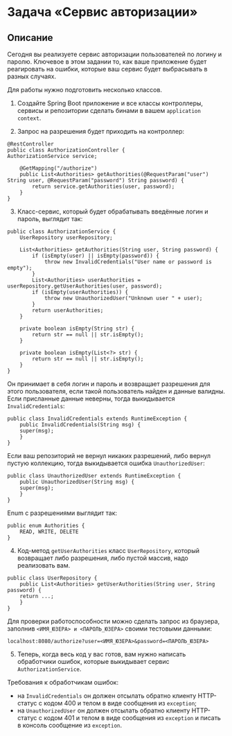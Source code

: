 # Задача «Сервис авторизации»
## Описание
Сегодня вы реализуете сервис авторизации пользователей по логину и паролю. Ключевое в этом задании то, как ваше приложение будет реагировать на ошибки, которые ваш сервис будет выбрасывать в разных случаях.

Для работы нужно подготовить несколько классов.

1. Создайте Spring Boot приложение и все классы контроллеры, сервисы и репозитории сделать бинами в вашем `application context`.

2. Запрос на разрешения будет приходить на контроллер:


```
@RestController
public class AuthorizationController {
AuthorizationService service;

    @GetMapping("/authorize")
    public List<Authorities> getAuthorities(@RequestParam("user") String user, @RequestParam("password") String password) {
        return service.getAuthorities(user, password);
    }
}
```

3. Класс-сервис, который будет обрабатывать введённые логин и пароль, выглядит так:

```
public class AuthorizationService {
    UserRepository userRepository;

    List<Authorities> getAuthorities(String user, String password) {
        if (isEmpty(user) || isEmpty(password)) {
            throw new InvalidCredentials("User name or password is empty");
        }
        List<Authorities> userAuthorities = userRepository.getUserAuthorities(user, password);
        if (isEmpty(userAuthorities)) {
            throw new UnauthorizedUser("Unknown user " + user);
        }
        return userAuthorities;
    }

    private boolean isEmpty(String str) {
        return str == null || str.isEmpty();
    }

    private boolean isEmpty(List<?> str) {
        return str == null || str.isEmpty();
    }
}
```

Он принимает в себя логин и пароль и возвращает разрешения для этого пользователя, если такой пользователь найден и данные валидны. Если присланные данные неверны, тогда выкидывается `InvalidCredentials`:

```
public class InvalidCredentials extends RuntimeException {
    public InvalidCredentials(String msg) {
    super(msg);
    }
}
```
Если ваш репозиторий не вернул никаких разрешений, либо вернул пустую коллекцию, тогда выкидывается ошибка `UnauthorizedUser`:

```
public class UnauthorizedUser extends RuntimeException {
    public UnauthorizedUser(String msg) {
    super(msg);
    }
}
```

Enum с разрешениями выглядит так:
```
public enum Authorities {
    READ, WRITE, DELETE
}
```

4. Код-метод `getUserAuthorities` класс `UserRepository`, который возвращает либо разрешения, либо пустой массив, надо реализовать вам.

```
public class UserRepository {
    public List<Authorities> getUserAuthorities(String user, String password) {
    return ...;
    }
}
```

Для проверки работоспособности можно сделать запрос из браузера, заполнив `<ИМЯ_ЮЗЕРА> и <ПАРОЛЬ_ЮЗЕРА>` своими тестовыми данными:

`localhost:8080/authorize?user=<ИМЯ_ЮЗЕРА>&password=<ПАРОЛЬ_ЮЗЕРА>`

5. Теперь, когда весь код у вас готов, вам нужно написать обработчики ошибок, которые выкидывает сервис `AuthorizationService`.

Требования к обработчикам ошибок:

- на `InvalidCredentials` он должен отсылать обратно клиенту HTTP-статус с кодом 400 и телом в виде сообщения из `exception`;
- на `UnauthorizedUser` он должен отсылать обратно клиенту HTTP-статус с кодом 401 и телом в виде сообщения из `exception` и писать в консоль сообщение из `exception`.